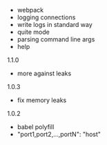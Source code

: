 - webpack
- logging connections
- write logs in standard way
- quite mode
- parsing command line args
- help

1.1.0
- more against leaks

1.0.3
- fix memory leaks

1.0.2
- babel polyfill
- "port1,port2,...,portN": "host"
